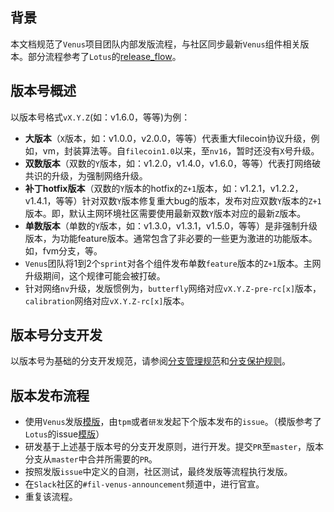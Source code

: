 ## 背景

本文档规范了`Venus`项目团队内部发版流程，与社区同步最新`Venus`组件相关版本。部分流程参考了`Lotus`的[release_flow](https://github.com/filecoin-project/lotus/blob/master/LOTUS_RELEASE_FLOW.md#mandatory-releases)。

## 版本号概述

以版本号格式`vX.Y.Z`(如：v1.6.0，等等)为例：

- **大版本**（`X`版本，如：v1.0.0，v2.0.0，等等）代表重大filecoin协议升级，例如，vm，封装算法等。自`filecoin1.0`以来，至`nv16`，暂时还没有`X`号升级。
- **双数版本**（双数的`Y`版本，如：v1.2.0，v1.4.0，v1.6.0，等等）代表打网络破共识的升级，为强制网络升级。
- **补丁hotfix版本**（双数的`Y`版本的hotfix的`Z+1`版本，如：v1.2.1，v1.2.2，v1.4.1，等等）针对双数`Y`版本修复重大bug的版本，发布对应双数`Y`版本的`Z+1`版本。即，默认主网环境社区需要使用最新双数`Y`版本对应的最新`Z`版本。
- **单数版本**（单数的`Y`版本，如：v1.3.0，v1.3.1，v1.5.0，等等）是非强制升级版本，为功能feature版本。通常包含了非必要的一些更为激进的功能版本。如，fvm分支，等。
- `Venus`团队将1到2个`sprint`对各个组件发布单数`feature`版本的`Z+1`版本。主网升级期间，这个规律可能会被打破。
- 针对网络`nv`升级，发版惯例为，`butterfly`网络对应`vX.Y.Z-pre-rc[x]`版本，`calibration`网络对应`vX.Y.Z-rc[x]`版本。

## 版本号分支开发

以版本号为基础的分支开发规范，请参阅[分支管理规范](../../质量管理/代码/git使用/分支管理规范.md)和[分支保护规则](../../质量管理/代码/代码库/github/设置/分支保护规则.md)。

## 版本发布流程

- 使用`Venus`发版[模版](https://github.com/filecoin-project/venus/blob/master/documentation/misc/release-issue-template.md)，由`tpm`或者`研发`发起下个版本发布的`issue`。（模版参考了`Lotus`的issue[模版](https://github.com/filecoin-project/lotus/blob/master/documentation/misc/RELEASE_ISSUE_TEMPLATE.md)）
- 研发基于上述基于版本号的分支开发原则，进行开发。提交`PR`至`master`，版本分支从`master`中合并所需要的`PR`。
- 按照发版`issue`中定义的自测，社区测试，最终发版等流程执行发版。
- 在`Slack`社区的`#fil-venus-announcement`频道中，进行官宣。
- 重复该流程。
